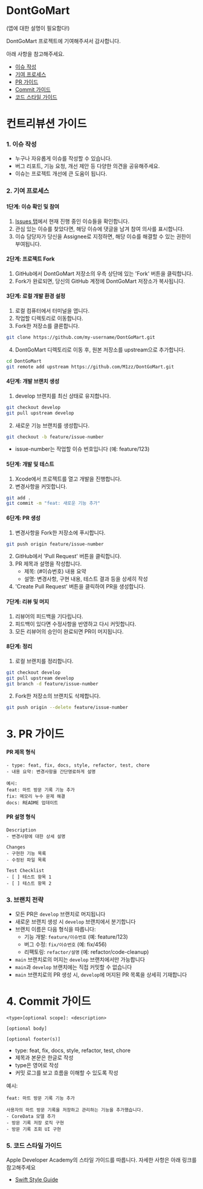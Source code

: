 # DontGoMart

(앱에 대한 설명이 필요함다!)

DontGoMart 프로젝트에 기여해주셔서 감사합니다.

아래 사항을 참고해주세요.

- [이슈 작성](#1-이슈-작성)
- [기여 프로세스](#2-기여-프로세스)
- [PR 가이드](#3-pr-가이드)
- [Commit 가이드](#4-commit-가이드)
- [코드 스타일 가이드](#5-코드-스타일-가이드)

# 컨트리뷰션 가이드

### 1. 이슈 작성

- 누구나 자유롭게 이슈를 작성할 수 있습니다.
- 버그 리포트, 기능 요청, 개선 제안 등 다양한 의견을 공유해주세요.
- 이슈는 프로젝트 개선에 큰 도움이 됩니다.

### 2. 기여 프로세스

#### 1단계: 이슈 확인 및 참여
1. [Issues 탭](https://github.com/your-username/DontGoMart/issues)에서 현재 진행 중인 이슈들을 확인합니다.
2. 관심 있는 이슈를 찾았다면, 해당 이슈에 댓글을 남겨 참여 의사를 표시합니다.
3. 이슈 담당자가 당신을 Assignee로 지정하면, 해당 이슈를 해결할 수 있는 권한이 부여됩니다.

#### 2단계: 프로젝트 Fork
1. GitHub에서 DontGoMart 저장소의 우측 상단에 있는 'Fork' 버튼을 클릭합니다.
2. Fork가 완료되면, 당신의 GitHub 계정에 DontGoMart 저장소가 복사됩니다.

#### 3단계: 로컬 개발 환경 설정
1. 로컬 컴퓨터에서 터미널을 엽니다.
2. 작업할 디렉토리로 이동합니다.
3. Fork한 저장소를 클론합니다.
```bash
git clone https://github.com/my-username/DontGoMart.git
```
4. DontGoMart 디렉토리로 이동 후, 원본 저장소를 upstream으로 추가합니다.
```bash
cd DontGoMart
git remote add upstream https://github.com/M1zz/DontGoMart.git
```

#### 4단계: 개발 브랜치 생성
1. develop 브랜치를 최신 상태로 유지합니다.
```bash
git checkout develop
git pull upstream develop
```
2. 새로운 기능 브랜치를 생성합니다.
```bash
git checkout -b feature/issue-number
```
   - issue-number는 작업할 이슈 번호입니다 (예: feature/123)

#### 5단계: 개발 및 테스트
1. Xcode에서 프로젝트를 열고 개발을 진행합니다.
2. 변경사항을 커밋합니다.
```bash
git add .
git commit -m "feat: 새로운 기능 추가"
```

#### 6단계: PR 생성
1. 변경사항을 Fork한 저장소에 푸시합니다.
```bash
git push origin feature/issue-number
```
2. GitHub에서 'Pull Request' 버튼을 클릭합니다.
3. PR 제목과 설명을 작성합니다.
   - 제목: (#이슈번호) 내용 요약
   - 설명: 변경사항, 구현 내용, 테스트 결과 등을 상세히 작성
4. 'Create Pull Request' 버튼을 클릭하여 PR을 생성합니다.

#### 7단계: 리뷰 및 머지
1. 리뷰어의 피드백을 기다립니다.
2. 피드백이 있다면 수정사항을 반영하고 다시 커밋합니다.
3. 모든 리뷰어의 승인이 완료되면 PR이 머지됩니다.

#### 8단계: 정리
1. 로컬 브랜치를 정리합니다.
```bash
git checkout develop
git pull upstream develop
git branch -d feature/issue-number
```
2. Fork한 저장소의 브랜치도 삭제합니다.
```bash
git push origin --delete feature/issue-number
```

# 3. PR 가이드

#### PR 제목 형식
```
- type: feat, fix, docs, style, refactor, test, chore
- 내용 요약: 변경사항을 간단명료하게 설명

예시:
feat: 마트 방문 기록 기능 추가
fix: 메모리 누수 문제 해결
docs: README 업데이트
```
#### PR 설명 형식
```
Description
- 변경사항에 대한 상세 설명

Changes
- 구현한 기능 목록
- 수정된 파일 목록

Test Checklist
- [ ] 테스트 항목 1
- [ ] 테스트 항목 2
```
### 3. 브랜치 전략
- 모든 PR은 `develop` 브랜치로 머지됩니다
- 새로운 브랜치 생성 시 `develop` 브랜치에서 분기합니다
- 브랜치 이름은 다음 형식을 따릅니다:
   - 기능 개발: `feature/이슈번호` (예: feature/123)
   - 버그 수정: `fix/이슈번호` (예: fix/456)
   - 리팩토링: `refactor/설명` (예: refactor/code-cleanup)
- `main` 브랜치로의 머지는 `develop` 브랜치에서만 가능합니다
- `main`과 `develop` 브랜치에는 직접 커밋할 수 없습니다
- `main` 브랜치로의 PR 생성 시, `develop`에 머지된 PR 목록을 상세히 기재합니다

# 4. Commit 가이드

```
<type>[optional scope]: <description>

[optional body]

[optional footer(s)]
```

- type: feat, fix, docs, style, refactor, test, chore
- 제목과 본문은 한글로 작성
- type은 영어로 작성
- 커밋 로그를 보고 흐름을 이해할 수 있도록 작성

예시:
```
feat: 마트 방문 기록 기능 추가

사용자의 마트 방문 기록을 저장하고 관리하는 기능을 추가했습니다.
- CoreData 모델 추가
- 방문 기록 저장 로직 구현
- 방문 기록 조회 UI 구현
```

### 5. 코드 스타일 가이드
Apple Developer Academy의 스타일 가이드를 따릅니다. 자세한 사항은 아래 링크를 참고해주세요
- [Swift Style Guide](https://github.com/DeveloperAcademy-POSTECH/swift-style-guide)